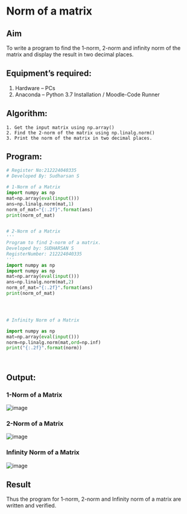 # Norm of a matrix
## Aim
To write a program to find the 1-norm, 2-norm and infinity norm of the matrix and display the result in two decimal places.
## Equipment’s required:
1.	Hardware – PCs
2.	Anaconda – Python 3.7 Installation / Moodle-Code Runner
## Algorithm:
	1. Get the input matrix using np.array()   
    2. Find the 2-norm of the matrix using np.linalg.norm()
	3. Print the norm of the matrix in two decimal places.
## Program:
```Python
# Register No:212224040335
# Developed By: Sudharsan S

# 1-Norm of a Matrix
import numpy as np
mat=np.array(eval(input()))
ans=np.linalg.norm(mat,1)
norm_of_mat="{:.2f}".format(ans)
print(norm_of_mat)


# 2-Norm of a Matrix
'''
Program to find 2-norm of a matrix.
Developed by: SUDHARSAN S
RegisterNumber: 212224040335
'''
import numpy as np
import numpy as np
mat=np.array(eval(input()))
ans=np.linalg.norm(mat,2)
norm_of_mat="{:.2f}".format(ans)
print(norm_of_mat)




# Infinity Norm of a Matrix

import numpy as np
mat=np.array(eval(input()))
norm=np.linalg.norm(mat,ord=np.inf)
print("{:.2f}".format(norm))




```
## Output:
### 1-Norm of a Matrix


![image](https://github.com/user-attachments/assets/78691f9f-9a96-4542-b6fd-55e8c463986d)



### 2-Norm of a Matrix



![image](https://github.com/user-attachments/assets/65ebbd88-8a58-4003-8934-bdc7d2c42626)


### Infinity Norm of a Matrix

![image](https://github.com/user-attachments/assets/96d14fc2-51dc-4969-8dc0-b40dd9353181)


## Result
Thus the program for 1-norm, 2-norm and Infinity norm of a matrix are written and verified.
